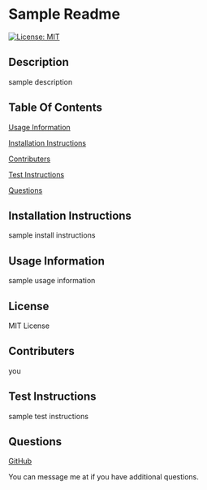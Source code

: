 # Sample Readme

[![License: MIT](https://img.shields.io/badge/License-MIT-yellow.svg)](https://opensource.org/licenses/MIT)

## Description
sample description

## Table Of Contents

[Usage Information](#Usage-Information)

[Installation Instructions](#Installation-Instructions)

[Contributers](#Contributers)

[Test Instructions](#Test-Instructions)

[Questions](#Questions)

## Installation Instructions
sample install instructions

## Usage Information
sample usage information

## License
MIT License

## Contributers
you

## Test Instructions
sample test instructions

## Questions
<a href="https://www.github.com/<GitHub Username>" target="_blank">GitHub</a>

You can message me at <Email Address> if you have additional questions.

